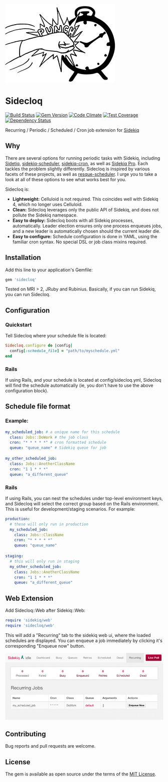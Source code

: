 ![Sidecloq](assets/clock_a_clock_on_the_side.png)

# Sidecloq

[![Build Status](https://travis-ci.org/mattyr/sidecloq.svg)](https://travis-ci.org/mattyr/sidecloq)
[![Gem Version](https://badge.fury.io/rb/sidecloq.svg)](https://badge.fury.io/rb/sidecloq)
[![Code Climate](https://codeclimate.com/github/mattyr/sidecloq/badges/gpa.svg)](https://codeclimate.com/github/mattyr/sidecloq)
[![Test Coverage](https://codeclimate.com/github/mattyr/sidecloq/badges/coverage.svg)](https://codeclimate.com/github/mattyr/sidecloq/coverage)
[![Dependency Status](https://gemnasium.com/mattyr/sidecloq.svg)](https://gemnasium.com/mattyr/sidecloq)

Recurring / Periodic / Scheduled / Cron job extension for
[Sidekiq](https://github.com/mperham/sidekiq)

## Why

There are several options for running periodic tasks with Sidekiq,
including [Sidetiq](https://github.com/tobiassvn/sidetiq),
[sidekiq-scheduler](https://github.com/Moove-it/sidekiq-scheduler),
[sidekiq-cron](https://github.com/ondrejbartas/sidekiq-cron), as well as
[Sidekiq Pro](http://sidekiq.org/products/pro).  Each tackles the
problem slightly differently. Sidecloq is inspired by various facets
of these projects, as well as
[resque-scheduler](https://github.com/resque/resque-scheduler). I urge
you to take a look at all of these options to see what works best for
you.

Sidecloq is:

- **Lightweight:** Celluloid is not required.  This coincides well with
  Sidekiq 4, which no longer uses Celluloid.
- **Clean:** Sidecloq leverages only the public API of Sidekiq, and does
  not pollute the Sidekiq namespace.
- **Easy to deploy:** Sidecloq boots with all Sidekiq processes,
  automatically.  Leader election ensures only one process enqueues
  jobs, and a new leader is automatically chosen should the current
  leader die.
- **Easy to configure:** Schedule configuration is done in YAML, using
  the familiar cron syntax. No special DSL or job class mixins required.

## Installation

Add this line to your application's Gemfile:

```ruby
gem 'sidecloq'
```

Tested on MRI > 2, JRuby and Rubinius.  Basically, if you can run
Sidekiq, you can run Sidecloq.

## Configuration

### Quickstart

Tell Sidecloq where your schedule file is located:

```ruby
Sidecloq.configure do |config|
  config[:schedule_file] = "path/to/myschedule.yml"
end
```
### Rails

If using Rails, and your schedule is located at config/sidecloq.yml,
Sidecloq will find the schedule automatically (ie, you don't have to use
the above configuration block).

## Schedule file format

### Example:

```yaml
my_scheduled_job: # a unique name for this schedule
  class: Jobs::DoWork # the job class
  cron: "* * * * *" # cron formatted schedule
  queue: "queue_name" # Sidekiq queue for job

my_other_scheduled_job:
  class: Jobs::AnotherClassName
  cron: "1 1 * * *"
  queue: "a_different_queue"
```

### Rails

If using Rails, you can nest the schedules under top-level environment
keys, and Sidecloq will select the correct group based on the Rails
environment.  This is useful for development/staging scenarios. For
example:

```yaml
production:
  # these will only run in production
  my_scheduled_job:
    class: Jobs::ClassName
    cron: "* * * * *"
    queue: "queue_name"

staging:
  # this will only run in staging
  my_other_scheduled_job:
    class: Jobs::AnotherClassName
    cron: "1 1 * * *"
    queue: "a_different_queue"
```

## Web Extension

Add Sidecloq::Web after Sidekiq::Web:

```ruby
require 'sidekiq/web'
require 'sidecloq/web'
```

This will add a "Recurring" tab to the sidekiq web ui, where the loaded
schedules are displayed.  You can enqueue a job immediately by clicking
it's corresponding "Enqueue now" button.

![Sidecloq web ui extension screenshot](assets/screenshot.png)

## Contributing

Bug reports and pull requests are welcome.

## License

The gem is available as open source under the terms of the [MIT License](http://opensource.org/licenses/MIT).
